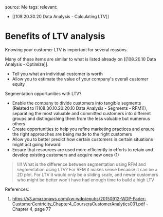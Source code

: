 source: Me
tags: 
relevant: 
- [[108.20.30.20 Data Analysis - Calculating LTV]]

# Benefits of LTV analysis

Knowing your customer LTV is important for several reasons.

Many of these items are similar to what is listed already on [[108.20.10 Data Analysis - Optimize]].

- Tell you what an individual customer is worth
- Allow you to estimate the value of your company's overall customer equity

Segmentation opportunities with LTV?
- Enable the company to divide customers into tangible segments (Related to [[108.30.10.20.20.10 Data Analysis - Segments - RFM]]), separating the most valuable and committed customers into different groups and distinguishing them from the less valuable but numerous others
- Create opportunities to help you refine marketing practices and ensure the right approaches are being made to the right customers
- Allow you to better predict how certain customers in certain situations might act going forward
- Ensure that resources are used more efficiently in efforts to retain and develop existing customers and acquire new ones
(1)
> !!!! What is the difference between segmentation using RFM and segmentation using LTV? For RFM it makes sense because it can be a 2D plot. For LTV it would only be a sliding scale, and newer customers who might be better won't have had enough time to build a high LTV


References:
1. https://s3.amazonaws.com/kw-wdp/epubs/20150912-WDP-Fader-CustomerCentricity_Chapter4_CourseraCustomerAnalytics001.pdf - Chapter 4, page 77